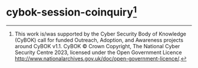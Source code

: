 # cybok-session-coinquiry[^1]

[^1]: This work is/was supported by the Cyber Security Body of Knowledge (CyBOK) call for funded Outreach, Adoption, and Awareness projects around CyBOK v1.1. CyBOK © Crown Copyright, The National Cyber Security Centre 2023, licensed under the Open Government Licence http://www.nationalarchives.gov.uk/doc/open-government-licence/.
